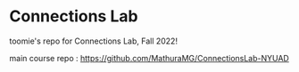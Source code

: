 # Connections Lab

toomie's repo for Connections Lab, Fall 2022!

main course repo : https://github.com/MathuraMG/ConnectionsLab-NYUAD
